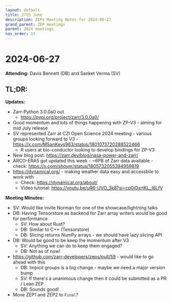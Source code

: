 ```yaml
---
layout: default
title: 27th June
description: ZEPs Meeting Notes for 2024-06-27
grand_parent: ZEP meetings
parent: 2024 meetings
nav_order: 13
---
```


# 2024-06-27

**Attending:** Davis Bennett (DB) and Sanket Verma (SV)

## TL;DR:

**Updates:**

- Zarr-Python 3.0.0a0 out
    - <https://pypi.org/project/zarr/3.0.0a0/>
- Good momentum and lots of things happening with ZP-V3 - aiming for mid July release
- SV represented Zarr at CZI Open Science 2024 meeting - various groups looking forward to V3 - <https://x.com/MSanKeys963/status/1801073720288522466>
    - R users at bio-conductor looking to develop bindings for ZP-V3
- New blog post: <https://zarr.dev/blog/nasa-power-and-zarr/>
- ARCO-ERA5 got updated this week - ~6PB of Zarr data available - check: <https://x.com/shoyer/status/1805732055394959819>
- <https://dynamical.org/> - making weather data easy and accessbile to work with
    - Check: <https://dynamical.org/about/>
    - Video tutorial: <https://youtu.be/uR6-UVO_3k8?si=cp0jOxrtKL_I6LfV>

**Meeting Minutes:**

- SV: Would like invite Norman for one of the showcase/lightning talks
- DB: Having Tensorstore as backend for Zarr array writers would be good for performance
    - SV: How about Rust?
    - DB: Similar to C++ (Tensorstore)
    - DB: Slicing returns NumPy arrays - we should have lazy slicing API
- DB: Would be good to be keep the momentum after V3
    - SV: Anything we can do to keep them engaged?
    - DB: Not as of now!
- <https://github.com/zarr-developers/zeps/pull/59> - would like to go ahead with this
    - DB: Impicit groups is a big change - maybe we need a major version bump
    - SV: If there's a unanimous change then it could be submitted as a PR / Lean ZEP
    - DB: Sounds good!
- Move ZEP1 and ZEP2 to `Final`?
